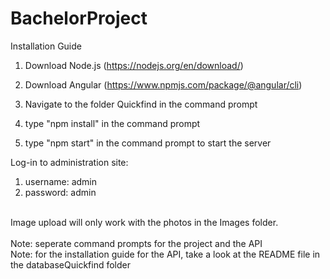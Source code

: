 # BachelorProject

Installation Guide

1. Download Node.js (https://nodejs.org/en/download/)

2. Download Angular (https://www.npmjs.com/package/@angular/cli)

3. Navigate to the folder Quickfind in the command prompt

4. type "npm install" in the command prompt

5. type "npm start" in the command prompt to start the server


Log-in to administration site:
1.  username: admin
2.  password: admin

<br>
Image upload will only work with the photos in the Images folder.
<br><br>
Note: seperate command prompts for the project and the API <br>
Note: for the installation guide for the API, take a look at the README file in the databaseQuickfind folder
